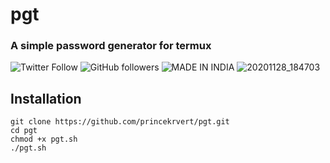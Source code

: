 # pgt
### A simple password generator for termux


![Twitter Follow](https://img.shields.io/twitter/follow/PrinceK03365733?color=%23ff&label=TWITTER&style=for-the-badge)
![GitHub followers](https://img.shields.io/github/followers/princekrvert?color=%23bbbfff&style=for-the-badge)
![MADE IN INDIA](https://img.shields.io/badge/MADE%20IN%20-Indian-imortant?style=for-the-badge&logo=appveyorp)
![20201128_184703](https://user-images.githubusercontent.com/56459297/100516617-1e276900-31ab-11eb-9192-90e05ee29294.jpg)

## Installation

```
git clone https://github.com/princekrvert/pgt.git
cd pgt
chmod +x pgt.sh
./pgt.sh
```
